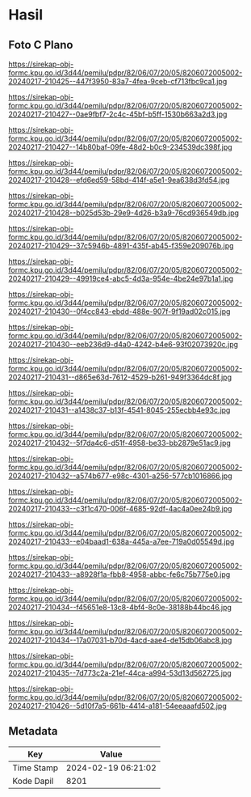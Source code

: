 # Hasil

## Foto C Plano

https://sirekap-obj-formc.kpu.go.id/3d44/pemilu/pdpr/82/06/07/20/05/8206072005002-20240217-210425--447f3950-83a7-4fea-9ceb-cf713fbc9ca1.jpg

https://sirekap-obj-formc.kpu.go.id/3d44/pemilu/pdpr/82/06/07/20/05/8206072005002-20240217-210427--0ae9fbf7-2c4c-45bf-b5ff-1530b663a2d3.jpg

https://sirekap-obj-formc.kpu.go.id/3d44/pemilu/pdpr/82/06/07/20/05/8206072005002-20240217-210427--14b80baf-09fe-48d2-b0c9-234539dc398f.jpg

https://sirekap-obj-formc.kpu.go.id/3d44/pemilu/pdpr/82/06/07/20/05/8206072005002-20240217-210428--efd6ed59-58bd-414f-a5e1-9ea638d3fd54.jpg

https://sirekap-obj-formc.kpu.go.id/3d44/pemilu/pdpr/82/06/07/20/05/8206072005002-20240217-210428--b025d53b-29e9-4d26-b3a9-76cd936549db.jpg

https://sirekap-obj-formc.kpu.go.id/3d44/pemilu/pdpr/82/06/07/20/05/8206072005002-20240217-210429--37c5946b-4891-435f-ab45-f359e209076b.jpg

https://sirekap-obj-formc.kpu.go.id/3d44/pemilu/pdpr/82/06/07/20/05/8206072005002-20240217-210429--49919ce4-abc5-4d3a-954e-4be24e97b1a1.jpg

https://sirekap-obj-formc.kpu.go.id/3d44/pemilu/pdpr/82/06/07/20/05/8206072005002-20240217-210430--0f4cc843-ebdd-488e-907f-9f19ad02c015.jpg

https://sirekap-obj-formc.kpu.go.id/3d44/pemilu/pdpr/82/06/07/20/05/8206072005002-20240217-210430--eeb236d9-d4a0-4242-b4e6-93f02073920c.jpg

https://sirekap-obj-formc.kpu.go.id/3d44/pemilu/pdpr/82/06/07/20/05/8206072005002-20240217-210431--d865e63d-7612-4529-b261-949f3364dc8f.jpg

https://sirekap-obj-formc.kpu.go.id/3d44/pemilu/pdpr/82/06/07/20/05/8206072005002-20240217-210431--a1438c37-b13f-4541-8045-255ecbb4e93c.jpg

https://sirekap-obj-formc.kpu.go.id/3d44/pemilu/pdpr/82/06/07/20/05/8206072005002-20240217-210432--5f7da4c6-d51f-4958-be33-bb2879e51ac9.jpg

https://sirekap-obj-formc.kpu.go.id/3d44/pemilu/pdpr/82/06/07/20/05/8206072005002-20240217-210432--a574b677-e98c-4301-a256-577cb1016866.jpg

https://sirekap-obj-formc.kpu.go.id/3d44/pemilu/pdpr/82/06/07/20/05/8206072005002-20240217-210433--c3f1c470-006f-4685-92df-4ac4a0ee24b9.jpg

https://sirekap-obj-formc.kpu.go.id/3d44/pemilu/pdpr/82/06/07/20/05/8206072005002-20240217-210433--e04baad1-638a-445a-a7ee-719a0d05549d.jpg

https://sirekap-obj-formc.kpu.go.id/3d44/pemilu/pdpr/82/06/07/20/05/8206072005002-20240217-210433--a8928f1a-fbb8-4958-abbc-fe6c75b775e0.jpg

https://sirekap-obj-formc.kpu.go.id/3d44/pemilu/pdpr/82/06/07/20/05/8206072005002-20240217-210434--f45651e8-13c8-4bf4-8c0e-38188b44bc46.jpg

https://sirekap-obj-formc.kpu.go.id/3d44/pemilu/pdpr/82/06/07/20/05/8206072005002-20240217-210434--17a07031-b70d-4acd-aae4-de15db06abc8.jpg

https://sirekap-obj-formc.kpu.go.id/3d44/pemilu/pdpr/82/06/07/20/05/8206072005002-20240217-210435--7d773c2a-21ef-44ca-a994-53d13d562725.jpg

https://sirekap-obj-formc.kpu.go.id/3d44/pemilu/pdpr/82/06/07/20/05/8206072005002-20240217-210426--5d10f7a5-661b-4414-a181-54eeaaafd502.jpg


## Metadata

| Key        | Value               |
| ---------- | ------------------- |
| Time Stamp | 2024-02-19 06:21:02 |
| Kode Dapil | 8201                |



